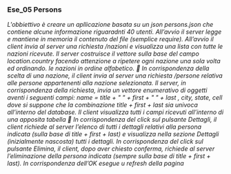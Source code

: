 ### Ese_05 Persons
*L'obbiettivo è creare un apllicazione basata su un json persons.json che contiene alcune informazione riguaradnti 40 utenti. All’avvio il server legge e mantiene in memoria il contenuto del file (semplice require). All’avvio il client invia al server una richiesta /nazioni e visualizza una lista con tutte le nazioni ricevute. Il server costruisce il vettore sulla base del campo location.country facendo attenzione a ripetere ogni nazione una sola volta ed ordinando. le nazioni in ordine alfabetico.  In corrispondenza della scelta di una nazione, il client invia al server una richiesta /persone relativa alle persone appartenenti alla nazione selezionata. Il server, in corrispondenza della richiesta, invia un vettore enumerativo di oggetti aventi i seguenti campi:
name = title + " " + first + " " + last , city, state, cell dove si suppone che la combinazione title + first + last sia univoca all’interno del database. Il client visualizza tutti i campi ricevuti all’interno di una apposita tabella  In corrispondenza del click sul pulsante Dettagli, il client richiede al server l’elenco di tutti i dettagli relativi alla persona indicata (sulla base di title + first + last) e visualizza nella sezione Dettagli (inizialmente nascosta) tutti i dettagli. In corrispondenza del click sul pulsante Elimina, il client, dopo aver chiesto conferma, richiede al server l’eliminazione della persona indicata (sempre sulla base di title + first + last). In corrispondenza dell’OK esegue u refresh della pagina*
